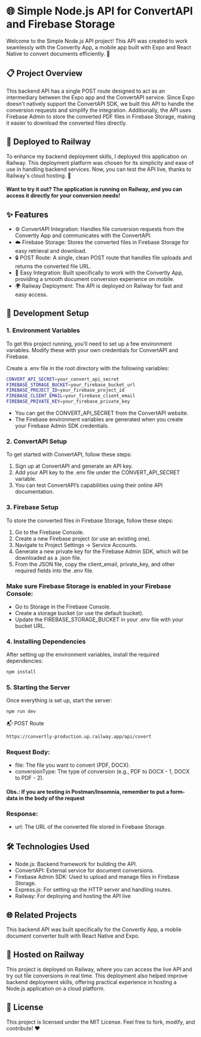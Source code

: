 # 🌐 Simple Node.js API for ConvertAPI and Firebase Storage
Welcome to the Simple Node.js API project! This API was created to work seamlessly with the Convertly App, a mobile app built with Expo and React Native to convert documents efficiently. 🚀

## 📋 Project Overview
This backend API has a single POST route designed to act as an intermediary between the Expo app and the ConvertAPI service. Since Expo doesn't natively support the ConvertAPI SDK, we built this API to handle the conversion requests and simplify the integration. Additionally, the API uses Firebase Admin to store the converted PDF files in Firebase Storage, making it easier to download the converted files directly.

## 🚀 Deployed to Railway
To enhance my backend deployment skills, I deployed this application on Railway. This deployment platform was chosen for its simplicity and ease of use in handling backend services. Now, you can test the API live, thanks to Railway's cloud hosting. 🎉

#### Want to try it out? The application is running on Railway, and you can access it directly for your conversion needs!

## ✨ Features
- ⚙️ ConvertAPI Integration: Handles file conversion requests from the Convertly App and communicates with the ConvertAPI.
- ☁️ Firebase Storage: Stores the converted files in Firebase Storage for easy retrieval and download.
- 🔒 POST Route: A single, clean POST route that handles file uploads and returns the converted file URL.
- 🚀 Easy Integration: Built specifically to work with the Convertly App, providing a smooth document conversion experience on mobile.
- 🌍 Railway Deployment: The API is deployed on Railway for fast and easy access.

## 🔧 Development Setup
### 1. Environment Variables
To get this project running, you’ll need to set up a few environment variables. Modify these with your own credentials for ConvertAPI and Firebase.

Create a .env file in the root directory with the following variables:

``` bash
CONVERT_API_SECRET=your_convert_api_secret
FIREBASE_STORAGE_BUCKET=your_firebase_bucket_url
FIREBASE_PROJECT_ID=your_firebase_project_id
FIREBASE_CLIENT_EMAIL=your_firebase_client_email
FIREBASE_PRIVATE_KEY=your_firebase_private_key
```

- You can get the CONVERT_API_SECRET from the ConvertAPI website.
- The Firebase environment variables are generated when you create your Firebase Admin SDK credentials.

### 2. ConvertAPI Setup
To get started with ConvertAPI, follow these steps:

1. Sign up at ConvertAPI and generate an API key.
2. Add your API key to the .env file under the CONVERT_API_SECRET variable.
3. You can test ConvertAPI’s capabilities using their online API documentation.

### 3. Firebase Setup
To store the converted files in Firebase Storage, follow these steps:

1. Go to the Firebase Console.
2. Create a new Firebase project (or use an existing one).
3. Navigate to Project Settings -> Service Accounts.
4. Generate a new private key for the Firebase Admin SDK, which will be downloaded as a .json file.
5. From the JSON file, copy the client_email, private_key, and other required fields into the .env file.

### Make sure Firebase Storage is enabled in your Firebase Console:

- Go to Storage in the Firebase Console.
- Create a storage bucket (or use the default bucket).
- Update the FIREBASE_STORAGE_BUCKET in your .env file with your bucket URL.

### 4. Installing Dependencies
After setting up the environment variables, install the required dependencies:
``` bash
npm install
```

### 5. Starting the Server
Once everything is set up, start the server:
``` bash
npm run dev
```

📬 POST Route
``` bash
https://convertly-production.up.railway.app/api/covert
```

### Request Body:
- file: The file you want to convert (PDF, DOCX).
- conversionType: The type of conversion (e.g., PDF to DOCX - 1, DOCX to PDF - 2).
#### Obs.: If you are testing in Postman/Insomnia, remember to put a form-data in the body of the request
### Response:
- url: The URL of the converted file stored in Firebase Storage.

## 🛠️ Technologies Used
- Node.js: Backend framework for building the API.
- ConvertAPI: External service for document conversions.
- Firebase Admin SDK: Used to upload and manage files in Firebase Storage.
- Express.js: For setting up the HTTP server and handling routes.
- Railway: For deploying and hosting the API live

## 🌐 Related Projects
This backend API was built specifically for the Convertly App, a mobile document converter built with React Native and Expo.

## 🚀 Hosted on Railway
This project is deployed on Railway, where you can access the live API and try out file conversions in real time. This deployment also helped improve backend deployment skills, offering practical experience in hosting a Node.js application on a cloud platform.

## 📄 License
This project is licensed under the MIT License. Feel free to fork, modify, and contribute! ❤️
